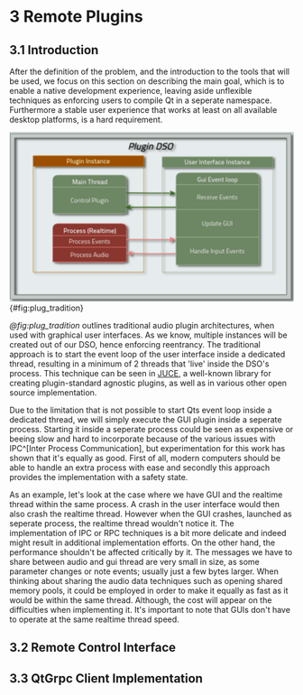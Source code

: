 # 3 Remote Plugins

## 3.1 Introduction

After the definition of the problem, and the introduction to the tools
that will be used, we focus on this section on describing the main goal,
which is to enable a native development experience, leaving aside
unflexible techniques as enforcing users to compile Qt in a seperate namespace.
Furthermore a stable user experience that works at least on all available desktop platforms,
is a hard requirement.

![Traditional plugin architecture](images/plugins_traditional.png){#fig:plug_tradition}

*@fig:plug_tradition* outlines traditional audio plugin architectures, when
used with graphical user interfaces. As we know, multiple instances will be
created out of our DSO, hence enforcing reentrancy. The traditional approach is
to start the event loop of the user interface inside a dedicated thread,
resulting in a minimum of 2 threads that 'live' inside the DSO's process. This
technique can be seen in [JUCE](https://juce.com/), a well-known
library for creating plugin-standard agnostic plugins, as well as in various
other open source implementation.

Due to the limitation that is not possible to start Qts event loop inside a dedicated thread, we will simply
execute the GUI plugin inside a seperate process. Starting it inside a seperate
process could be seen as expensive or beeing slow and hard to incorporate because
of the various issues with IPC^[Inter Process Communication], but experimentation for this work
has shown that it's equally as good. First of all, modern computers should be able to handle
an extra process with ease and secondly this approach provides the implementation with a safety state.

As an example, let's look at the case where we have GUI and the realtime thread
within the same process. A crash in the user interface would then also crash the
realtime thread. However when the GUI crashes, launched as seperate process, the
realtime thread wouldn't notice it. The implementation of IPC or RPC
techniques is a bit more delicate and indeed might result in additional implementation efforts.
On the other hand, the performance
shouldn't be affected critically by it. The messages we have to share between audio
and gui thread are very small in size, as some parameter changes or note events; 
usually just a few bytes larger. When thinking about sharing the audio data
techniques such as opening shared memory pools, it could be employed in order to
make it equally as fast as it would be within the same thread. Although, the
cost will appear on the difficulties when implementing it. It's important to note
that GUIs don't have to operate at the same realtime thread speed.


## 3.2 Remote Control Interface

## 3.3 QtGrpc Client Implementation
